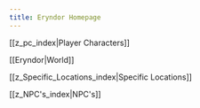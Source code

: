 ```yaml
---
title: Eryndor Homepage
---
```

[[z_pc_index|Player Characters]]

[[Eryndor|World]]

[[z_Specific_Locations_index|Specific Locations]]

[[z_NPC's_index|NPC's]]


